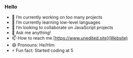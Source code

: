 ### Hello



- 🔭 I’m currently working on too many projects
- 🌱 I’m currently learning low-level languages
- 👯 I’m looking to collaborate on JavaScript projects
- 💬 Ask me anything!
- 📫 How to reach me [https://www.unedited.site](Website)
- 😄 Pronouns: He/Him
- ⚡ Fun fact: Started coding at 5
